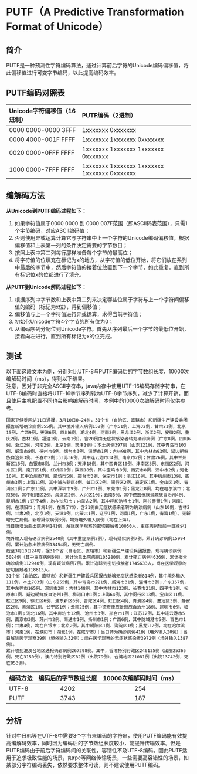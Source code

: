 PUTF（A Predictive Transformation Format of Unicode）
=====================================================

简介
---
PUTF是一种预测性字符编码算法，通过计算前后字符的Unicode编码偏移值，将此偏移值进行可变字节编码，以此提高编码效率。

PUTF编码对照表
------------
Unicode字符偏移值（16进制）| PUTF编码（2进制）
:---|:---
0000 0000-0000 3FFF | 1xxxxxxx 0xxxxxxx
0000 4000-001F FFFF | 1xxxxxxx 1xxxxxxx 0xxxxxxx
0020 0000-0FFF FFFF | 1xxxxxxx 1xxxxxxx 1xxxxxxx 0xxxxxxx
1000 0000-7FFF FFFF | 1xxxxxxx 1xxxxxxx 1xxxxxxx 1xxxxxxx 0xxxxxxx

编解码方法
--------
**从Unicode到PUTF编码过程如下：**
1. 如果字符值属于0000 0000 到 0000 007F范围（即ASCII码表范围），只需1个字节编码，对应ASCII编码值；
2. 否则使用异或运算计算它与字符串中上一个字符的Unicode编码偏移值，根据偏移值和上表第一列的条件决定需要的字节数目；
3. 按照上表中第二列每行那样准备每个字节的最高位；
4. 将字符值的位填充在标记为x的地方，从字符值的低位开始，将它们放在系列中最后的字节中，然后字符值的接着位放置到下一个字节，如此重复，直到所有标记位x的位都进行了填充。

**从PUTF到Unicode解码过程如下：**
1. 根据序列中字节数和上表中第二列来决定哪些位属于字符与上一个字符间偏移值的编码（标记为x位），得到偏移值；
2. 偏移值与上一个字符值进行异或运算，求得当前字符值；
3. 初始化Unicode字符4个字节的所有位为0；
4. 从编码序列分配位到Unicode字符。首先从序列最后一个字节的最低位开始，接着向左进行，直到所有标记为x的位完成。

测试
---
以下面这段文本为例，分别对比UTF-8与PUTF编码后的字节数组长度、10000次编解码时间（ms），得到以下结果。  
注意，因对于非完全ASCII字符串，java内存中使用UTF-16编码存储字符串，在UTF-8编码时直接将UTF-16字节序列转为UTF-8字节序列，减少了计算开销，而且使用主机配置不同也会影响编解码时间，本例中的10000次编解码时间仅供参考。
````
国家卫健委网站11日通报，3月10日0—24时，31个省（自治区、直辖市）和新疆生产建设兵团报告新增确诊病例555例。其中境外输入病例158例（广东51例，上海32例，甘肃21例，北京15例，广西9例，天津6例，四川6例，湖北4例，河南3例，黑龙江2例，浙江2例，安徽2例，重庆2例，吉林1例，福建1例，云南1例），含20例由无症状感染者转为确诊病例（广东8例，四川6例，浙江2例，河南2例，北京1例，天津1例）；本土病例397例（山东121例，其中青岛市103例、威海市8例、德州市6例、烟台市3例、淄博市1例；吉林98例，其中吉林市93例、延边朝鲜族自治州3例、长春市2例；江苏36例，其中连云港市34例、南京市2例；甘肃26例，其中兰州新区15例、白银市8例、兰州市3例；天津18例，其中西青区10例、津南区3例、东丽区2例、河东区1例、南开区1例、红桥区1例；陕西18例，其中宝鸡市8例、西安市8例、汉中市2例；河北16例，其中沧州市7例、廊坊市5例、邢台市3例、保定市1例；浙江16例，其中杭州市13例、衢州市3例；上海11例，其中浦东新区4例、虹口区2例、闵行区2例、嘉定区1例、金山区1例、青浦区1例；广东11例，其中深圳市9例、广州市1例、东莞市1例；黑龙江8例，均在哈尔滨市；北京5例，其中朝阳区2例、海淀区2例、大兴区1例；云南5例，其中德宏傣族景颇族自治州4例、昆明市1例；辽宁4例，均在沈阳市；内蒙古2例，其中呼和浩特市1例、阿拉善盟1例；河南1例，在濮阳市；青海1例，在西宁市），含21例由无症状感染者转为确诊病例（山东10例，吉林2例，甘肃2例，北京1例，天津1例，内蒙古1例，辽宁1例，河南1例，广东1例，青海1例）。无新增死亡病例。新增疑似病例3例，均为境外输入病例（均在上海）。
当日新增治愈出院病例141例，解除医学观察的密切接触者10050人，重症病例较前一日减少1例。
境外输入现有确诊病例2540例（其中重症病例2例），现有疑似病例7例。累计确诊病例15994例，累计治愈出院病例13454例，无死亡病例。
截至3月10日24时，据31个省（自治区、直辖市）和新疆生产建设兵团报告，现有确诊病例5024例（其中重症病例6例），累计治愈出院病例103280例，累计死亡病例4636例，累计报告确诊病例112940例，现有疑似病例7例。累计追踪到密切接触者1745633人，尚在医学观察的密切接触者118813人。
31个省（自治区、直辖市）和新疆生产建设兵团报告新增无症状感染者814例，其中境外输入111例，本土703例（山东255例，其中青岛市221例、威海市31例、淄博市3例；广东167例，其中东莞市165例、深圳市2例；吉林148例，其中吉林市123例、长春市21例、四平市1例、松原市1例、延边朝鲜族自治州1例、梅河口市1例；上海64例，其中闵行区13例、宝山区11例、松江区9例、徐汇区6例、浦东新区6例、普陀区4例、虹口区4例、青浦区4例、嘉定区3例、静安区2例、黄浦区1例、长宁区1例；云南25例，其中德宏傣族景颇族自治州18例、昆明市6例、临沧市1例；河北16例，其中廊坊市12例、沧州市3例、邢台市1例；江苏12例，其中连云港市5例、南京市3例、苏州市2例、南通市1例、扬州市1例；广西6例，其中防城港市5例、百色市1例；甘肃4例，均在白银市；北京2例，其中朝阳区1例、海淀区1例；黑龙江2例，均在哈尔滨市；河南1例，在濮阳市；湖北1例，在咸宁市）；当日转为确诊病例41例（境外输入20例）；当日解除医学观察39例（境外输入32例）；尚在医学观察的无症状感染者3972例（境外输入1387例）。
累计收到港澳台地区通报确诊病例267298例。其中，香港特别行政区246135例（出院25365例，死亡3150例），澳门特别行政区82例（出院79例），台湾地区21081例（出院13742例，死亡853例）。
````
编码方法| 编码后的字节数组长度 | 10000次编解码时间（ms）
:---|:---:|:---:
UTF-8 | 4202 | 254
PUTF | 3743 | 187

分析
---
针对中日韩等在UTF-8中需要3个字节来编码的字符串，使用PUTF编码能有效提高编解码效率，同时因为编码后的字节数组长度较小，能提升传输效率。但是PUTF编码由于前后字符编码间的关联性，容错性不及UTF-8编码。因此PUTF适用于追求极致性能的场景，如rpc等网络传输场景，一些需要高容错性的场景，如某部分字符编码丢失，依然要求整体可读，则不建议使用PUTF编码。